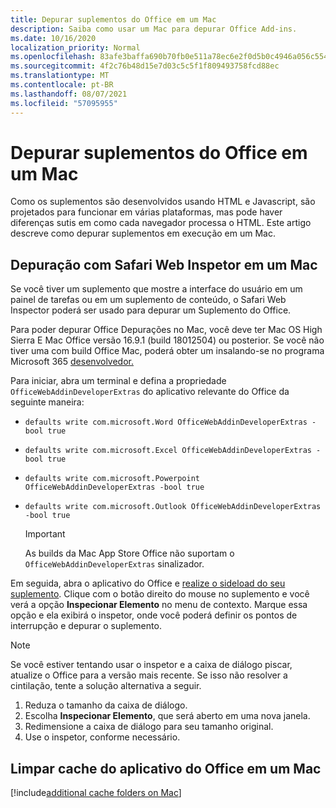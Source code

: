 ```yaml
---
title: Depurar suplementos do Office em um Mac
description: Saiba como usar um Mac para depurar Office Add-ins.
ms.date: 10/16/2020
localization_priority: Normal
ms.openlocfilehash: 83afe3baffa690b70fb0e511a78ec6e2f0d5b0c4946a056c554f6d928ea44b4e
ms.sourcegitcommit: 4f2c76b48d15e7d03c5c5f1f809493758fcd88ec
ms.translationtype: MT
ms.contentlocale: pt-BR
ms.lasthandoff: 08/07/2021
ms.locfileid: "57095955"
---
```

# <a name="debug-office-add-ins-on-a-mac"></a>Depurar suplementos do Office em um Mac

Como os suplementos são desenvolvidos usando HTML e Javascript, são projetados para funcionar em várias plataformas, mas pode haver diferenças sutis em como cada navegador processa o HTML. Este artigo descreve como depurar suplementos em execução em um Mac.

## <a name="debugging-with-safari-web-inspector-on-a-mac"></a>Depuração com Safari Web Inspetor em um Mac

Se você tiver um suplemento que mostre a interface do usuário em um painel de tarefas ou em um suplemento de conteúdo, o Safari Web Inspector poderá ser usado para depurar um Suplemento do Office.

Para poder depurar Office Depurações no Mac, você deve ter Mac OS High Sierra E Mac Office versão 16.9.1 (build 18012504) ou posterior. Se você não tiver uma com build Office Mac, poderá obter um insalando-se no programa Microsoft 365 [desenvolvedor.](https://developer.microsoft.com/office/dev-program)

Para iniciar, abra um terminal e defina a propriedade `OfficeWebAddinDeveloperExtras` do aplicativo relevante do Office da seguinte maneira:

- `defaults write com.microsoft.Word OfficeWebAddinDeveloperExtras -bool true`

- `defaults write com.microsoft.Excel OfficeWebAddinDeveloperExtras -bool true`

- `defaults write com.microsoft.Powerpoint OfficeWebAddinDeveloperExtras -bool true`

- `defaults write com.microsoft.Outlook OfficeWebAddinDeveloperExtras -bool true`

    > [!IMPORTANT]
    > As builds da Mac App Store Office não suportam o `OfficeWebAddinDeveloperExtras` sinalizador.

Em seguida, abra o aplicativo do Office e [realize o sideload do seu suplemento](sideload-an-office-add-in-on-ipad-and-mac.md). Clique com o botão direito do mouse no suplemento e você verá a opção **Inspecionar Elemento** no menu de contexto. Marque essa opção e ela exibirá o inspetor, onde você poderá definir os pontos de interrupção e depurar o suplemento.

> [!NOTE]
> Se você estiver tentando usar o inspetor e a caixa de diálogo piscar, atualize o Office para a versão mais recente. Se isso não resolver a cintilação, tente a solução alternativa a seguir.
>
> 1. Reduza o tamanho da caixa de diálogo.
> 1. Escolha **Inspecionar Elemento**, que será aberto em uma nova janela.
> 1. Redimensione a caixa de diálogo para seu tamanho original.
> 1. Use o inspetor, conforme necessário.

## <a name="clearing-the-office-applications-cache-on-a-mac"></a>Limpar cache do aplicativo do Office em um Mac

[!include[additional cache folders on Mac](../includes/mac-cache-folders.md)]
